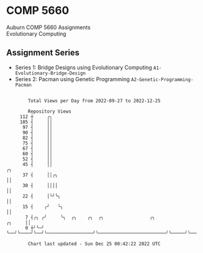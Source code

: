 # COMP 5660
Auburn COMP 5660 Assignments  
Evolutionary Computing

## Assignment Series
- Series 1: Bridge Designs using Evolutionary Computing `A1-Evolutionary-Bridge-Design`
- Series 2: Pacman using Genetic Programming `A2-Genetic-Programming-Pacman`

```

        Total Views per Day from 2022-09-27 to 2022-12-25

        Repository Views
     112 ┼     ╭╮
     105 ┤     ││
      97 ┤     ││
      90 ┤     ││
      82 ┤     ││
      75 ┤     ││
      67 ┤     ││
      60 ┤     ││
      52 ┤     ││
      45 ┤     ││                                                                      ╭╮
      37 ┤     ││╭╮                                                                    ││
      30 ┤     ││││                                                                    ││
      22 ┤     │╰╯╰╮                                                                   ││
      15 ┤    ╭╯   ╰╮                                                                  ││
       7 ┤╭╮ ╭╯     ╰╮  ╭╮    ╭╮  ╭╮                 ╭╮                         ╭╮     ││
       0 ┼╯╰─╯       ╰──╯╰────╯╰──╯╰─────────────────╯╰─────────────────────────╯╰─────╯╰──────────

        Chart last updated - Sun Dec 25 00:42:22 2022 UTC
        
```
